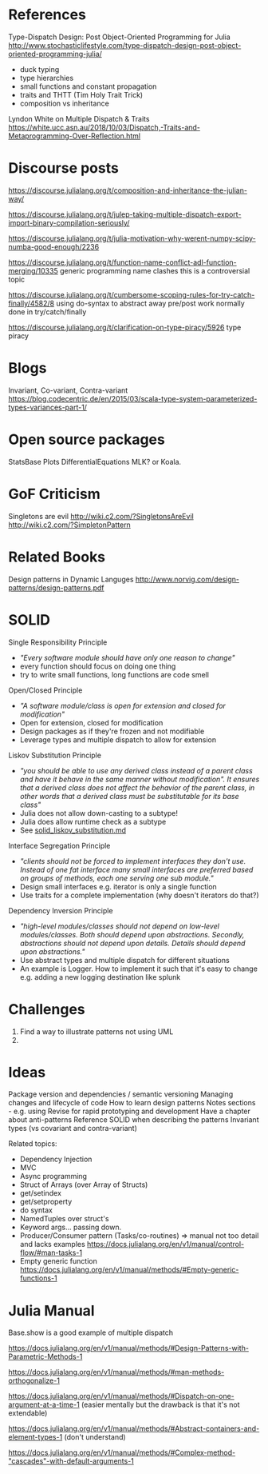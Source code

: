 # References

Type-Dispatch Design: Post Object-Oriented Programming for Julia
http://www.stochasticlifestyle.com/type-dispatch-design-post-object-oriented-programming-julia/
- duck typing
- type hierarchies
- small functions and constant propagation
- traits and THTT (Tim Holy Trait Trick)
- composition vs inheritance

Lyndon White on Multiple Dispatch & Traits
https://white.ucc.asn.au/2018/10/03/Dispatch,-Traits-and-Metaprogramming-Over-Reflection.html

# Discourse posts

https://discourse.julialang.org/t/composition-and-inheritance-the-julian-way/

https://discourse.julialang.org/t/julep-taking-multiple-dispatch-export-import-binary-compilation-seriously/

https://discourse.julialang.org/t/julia-motivation-why-werent-numpy-scipy-numba-good-enough/2236

https://discourse.julialang.org/t/function-name-conflict-adl-function-merging/10335
generic programming name clashes
this is a controversial topic

https://discourse.julialang.org/t/cumbersome-scoping-rules-for-try-catch-finally/4582/8
using do-syntax to abstract away pre/post work normally done in try/catch/finally

https://discourse.julialang.org/t/clarification-on-type-piracy/5926
type piracy

# Blogs
Invariant, Co-variant, Contra-variant
https://blog.codecentric.de/en/2015/03/scala-type-system-parameterized-types-variances-part-1/

# Open source packages

StatsBase
Plots
DifferentialEquations
MLK? or Koala.

# GoF Criticism

Singletons are evil
http://wiki.c2.com/?SingletonsAreEvil
http://wiki.c2.com/?SimpletonPattern

# Related Books

Design patterns in Dynamic Languges
http://www.norvig.com/design-patterns/design-patterns.pdf

# SOLID

Single Responsibility Principle
- _"Every software module should have only one reason to change"_
- every function should focus on doing one thing
- try to write small functions, long functions are code smell

Open/Closed Principle
- _"A software module/class is open for extension and closed for modification"_
- Open for extension, closed for modification
- Design packages as if they're frozen and not modifiable
- Leverage types and multiple dispatch to allow for extension

Liskov Substitution Principle
- _"you should be able to use any derived class instead of a parent class and have it behave in the same manner without modification". It ensures that a derived class does not affect the behavior of the parent class, in other words that a derived class must be substitutable for its base class"_
- Julia does not allow down-casting to a subtype!
- Julia does allow runtime check as a subtype
- See [solid_liskov_substitution.md](solid_liskov_substitution.md)

Interface Segregation Principle
- _"clients should not be forced to implement interfaces they don't use. Instead of one fat interface many small interfaces are preferred based on groups of methods, each one serving one sub module."_
- Design small interfaces e.g. iterator is only a single function
- Use traits for a complete implementation (why doesn't iterators do that?)

Dependency Inversion Principle
- _"high-level modules/classes should not depend on low-level modules/classes. Both should depend upon abstractions. Secondly, abstractions should not depend upon details. Details should depend upon abstractions."_
- Use abstract types and multiple dispatch for different situations
- An example is Logger. How to implement it such that it's easy to change e.g. adding a new logging destination like splunk

# Challenges

1. Find a way to illustrate patterns not using UML
1. 

# Ideas

Package version and dependencies / semantic versioning
Managing changes and lifecycle of code
How to learn design patterns
Notes sections - e.g. using Revise for rapid prototyping and development
Have a chapter about anti-patterns
Reference SOLID when describing the patterns
Invariant types (vs covariant and contra-variant)

Related topics: 
- Dependency Injection
- MVC
- Async programming 
- Struct of Arrays (over Array of Structs)
- get/setindex 
- get/setproperty
- do syntax
- NamedTuples over struct's
- Keyword args... passing down.
- Producer/Consumer pattern (Tasks/co-routines) => manual not too detail and lacks examples https://docs.julialang.org/en/v1/manual/control-flow/#man-tasks-1
- Empty generic function https://docs.julialang.org/en/v1/manual/methods/#Empty-generic-functions-1

# Julia Manual

Base.show is a good example of multiple dispatch

https://docs.julialang.org/en/v1/manual/methods/#Design-Patterns-with-Parametric-Methods-1

https://docs.julialang.org/en/v1/manual/methods/#man-methods-orthogonalize-1

https://docs.julialang.org/en/v1/manual/methods/#Dispatch-on-one-argument-at-a-time-1 (easier mentally but the drawback is that it's not extendable)

https://docs.julialang.org/en/v1/manual/methods/#Abstract-containers-and-element-types-1 (don't understand)

https://docs.julialang.org/en/v1/manual/methods/#Complex-method-"cascades"-with-default-arguments-1

